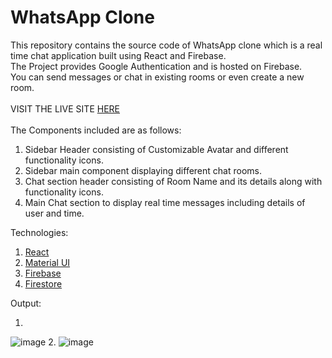 # WhatsApp Clone
This repository contains the source code of WhatsApp clone which is a real time chat application built using React and Firebase.<br/>
The Project provides Google Authentication and is hosted on Firebase. <br/>
You can send messages or chat in existing rooms or even create a new room. <br/>
<br/>
VISIT THE LIVE SITE <a href = "https://realtime-chatrooms-46970.web.app/"> HERE </a> <br/>
<br/>
The Components included are as follows: <br/>
1. Sidebar Header consisting of Customizable Avatar and different functionality icons.<br/>
2. Sidebar main component displaying different chat rooms.
3. Chat section header consisting of Room Name and its details along with functionality icons. <br/>
4. Main Chat section to display real time messages including details of user and time.<br/>

Technologies: <br/>
1. <a href = "https://reactjs.org/">React</a> <br/>
2. <a href = "https://material-ui.com/">Material UI</a> <br/>
3. <a href = "https://firebase.google.com/">Firebase</a> <br/>
4. <a href = "https://firebase.google.com/">Firestore</a> <br/>

Output:

1.  
![image](https://user-images.githubusercontent.com/78642923/171807316-fd009ff4-f062-4b1d-a70f-39f2874f5c0e.png)
2.
![image](https://user-images.githubusercontent.com/78642923/123627764-0216a380-d830-11eb-986a-f128df78cd94.png)



 
